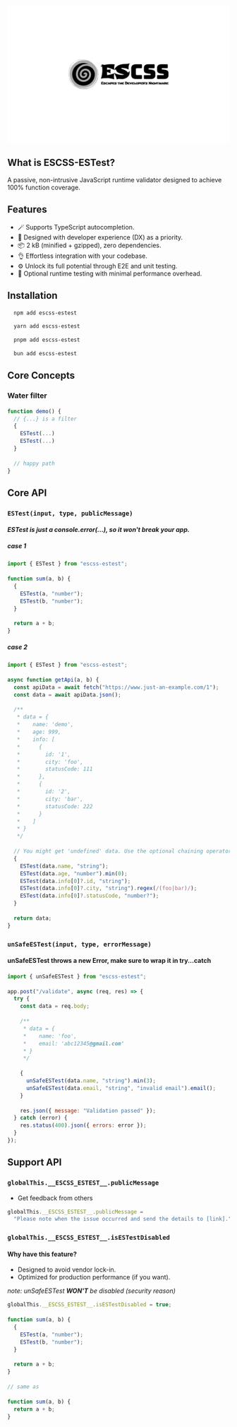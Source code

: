 ![logo](https://github.com/ESCSS-labs/ESCSS/blob/main/assets/logo.png)

## What is ESCSS-ESTest?

A passive, non-intrusive JavaScript runtime validator designed to achieve 100% function coverage.

## Features

- 🪄 Supports TypeScript autocompletion.
- 🎨 Designed with developer experience (DX) as a priority.
- 📦 2 kB (minified + gzipped), zero dependencies.
- 👌 Effortless integration with your codebase.
- ⚙️ Unlock its full potential through E2E and unit testing.
- 🚀 Optional runtime testing with minimal performance overhead.

## Installation

```bash
  npm add escss-estest
```

```bash
  yarn add escss-estest
```

```bash
  pnpm add escss-estest
```

```bash
  bun add escss-estest
```

## Core Concepts

### Water filter

```js
function demo() {
  // {...} is a filter
  {
    ESTest(...)
    ESTest(...)
  }

  // happy path
}
```

## Core API

### `ESTest(input, type, publicMessage)`

#### _ESTest is just a console.error(...), so it won't break your app._

##### case 1

```js
import { ESTest } from "escss-estest";

function sum(a, b) {
  {
    ESTest(a, "number");
    ESTest(b, "number");
  }

  return a + b;
}
```

##### case 2

```js
import { ESTest } from "escss-estest";

async function getApi(a, b) {
  const apiData = await fetch("https://www.just-an-example.com/1");
  const data = await apiData.json();

  /**
   * data = {
   *    name: 'demo',
   *    age: 999,
   *    info: [
   *      {
   *        id: '1',
   *        city: 'foo',
   *        statusCode: 111
   *      },
   *      {
   *        id: '2',
   *        city: 'bar',
   *        statusCode: 222
   *      }
   *    ]
   * }
   */

  // You might get 'undefined' data. Use the optional chaining operator (?.) to prevent undefined from breaking your app.
  {
    ESTest(data.name, "string");
    ESTest(data.age, "number").min(0);
    ESTest(data.info[0]?.id, "string");
    ESTest(data.info[0]?.city, "string").regex(/(foo|bar)/);
    ESTest(data.info[0]?.statusCode, "number?");
  }

  return data;
}
```

### `unSafeESTest(input, type, errorMessage)`

#### unSafeESTest throws a new Error, make sure to wrap it in try...catch

```js
import { unSafeESTest } from "escss-estest";

app.post("/validate", async (req, res) => {
  try {
    const data = req.body;

    /**
     * data = {
     *    name: 'foo',
     *    email: 'abc12345@gmail.com'
     * }
     */

    {
      unSafeESTest(data.name, "string").min(3);
      unSafeESTest(data.email, "string", "invalid email").email();
    }

    res.json({ message: "Validation passed" });
  } catch (error) {
    res.status(400).json({ errors: error });
  }
});
```

## Support API

### `globalThis.__ESCSS_ESTEST__.publicMessage`

- Get feedback from others

```js
globalThis.__ESCSS_ESTEST__.publicMessage =
  "Please note when the issue occurred and send the details to [link].";
```

### `globalThis.__ESCSS_ESTEST__.isESTestDisabled`

#### Why have this feature?

- Designed to avoid vendor lock-in.
- Optimized for production performance (if you want).

_note: unSafeESTest **WON'T** be disabled (security reason)_

```js
globalThis.__ESCSS_ESTEST__.isESTestDisabled = true;

function sum(a, b) {
  {
    ESTest(a, "number");
    ESTest(b, "number");
  }

  return a + b;
}

// same as

function sum(a, b) {
  return a + b;
}
```
